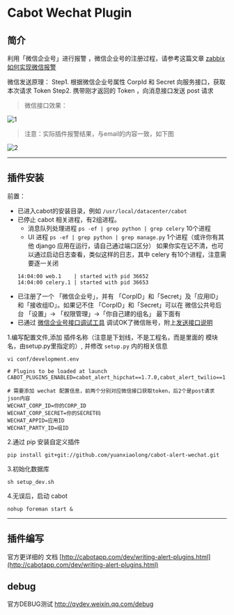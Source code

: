 Cabot Wechat Plugin
=====

## 简介

利用「微信企业号」进行报警 ，微信企业号的注册过程，请参考这篇文章 [zabbix如何实现微信报警](http://wuhf2015.blog.51cto.com/8213008/1688614)

微信发送原理：
Step1. 根据微信企业号属性 CorpId 和 Secret 向服务接口，获取本次请求 Token
Step2. 携带刚才返回的 Token ，向消息接口发送 post 请求

> 微信接口效果：

![1](https://github.com/yuanxiaolong/cabot-alert-wechat/raw/master/img/wechat_alert.png)

> 注意：实际插件报警结果，与email的内容一致，如下图

![2](https://github.com/yuanxiaolong/cabot-alert-wechat/raw/master/img/alert_robot.png)

---

## 插件安装

前置：
* 已进入cabot的安装目录，例如 ``` /usr/local/datacenter/cabot ```
* 已停止 cabot 相关进程，有2组进程。
    * 消息队列处理进程 ```ps -ef | grep python | grep celery``` 10个进程
    * UI 进程 ``` ps -ef | grep python | grep manage.py ``` 1个进程（或许你有其他 django 应用在运行，请自己通过端口区分）
  如果你实在记不清，也可以通过启动日志查看，类似这样的日志，其中 celery 有10个进程，注意需要逐一关闭
  ```
  14:04:00 web.1    | started with pid 36652
  14:04:00 celery.1 | started with pid 36653
  ```
* 已注册了一个 「微信企业号」，并有 「CorpID」和「Secret」及「应用ID」和「接收组ID」。如果记不住 「CorpID」和「Secret」可以在 微信公共号后台
  「设置」-> 「权限管理」->「你自己建的组名」 最下面有
* 已通过 [微信企业号接口调试工具](http://qydev.weixin.qq.com/debug) 调试OK了微信账号，附上[发送接口说明](http://qydev.weixin.qq.com/wiki/index.php?title=%E6%B6%88%E6%81%AF%E7%B1%BB%E5%9E%8B%E5%8F%8A%E6%95%B0%E6%8D%AE%E6%A0%BC%E5%BC%8F)


1.编写配置文件,添加 插件名称（注意是下划线，不是工程名，而是里面的 模块名，由setup.py里指定的）, 并修改 ```setup.py``` 内的相关信息

```
vi conf/development.env

# Plugins to be loaded at launch
CABOT_PLUGINS_ENABLED=cabot_alert_hipchat==1.7.0,cabot_alert_twilio==1.6.1,cabot_alert_email==1.3.1,cabot_alert_wechat==0.0.1

# 需要添加 wechat 配置信息，前两个分别对应微信接口获取token，后2个是post请求json内容
WECHAT_CORP_ID=你的CORP_ID
WECHAT_CORP_SECRET=你的SECRET码
WECHAT_APPID=应用ID
WECHAT_PARTY_ID=组ID

```

2.通过 pip 安装自定义插件

```
pip install git+git://github.com/yuanxiaolong/cabot-alert-wechat.git
```

3.初始化数据库

```
sh setup_dev.sh
```

4.无误后，启动 cabot

``` nohup foreman start & ```

---

## 插件编写

官方更详细的 文档 [http://cabotapp.com/dev/writing-alert-plugins.html](http://cabotapp.com/dev/writing-alert-plugins.html)


## debug

官方DEBUG测试 http://qydev.weixin.qq.com/debug